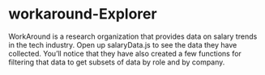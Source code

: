 # workaround-Explorer

WorkAround is a research organization that provides data on salary trends in the tech industry. Open up salaryData.js to see the data they have collected. You’ll notice that they have also created a few functions for filtering that data to get subsets of data by role and by company.
